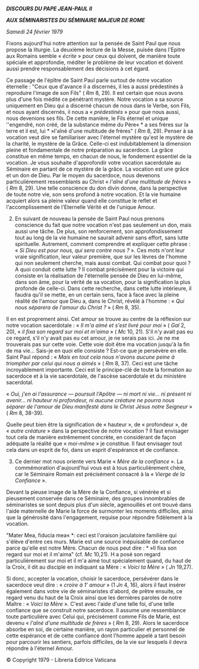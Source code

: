 ***DISCOURS DU PAPE JEAN-PAUL II***

***AUX SÉMINARISTES DU SÉMINAIRE MAJEUR DE ROME***

*Samedi 24 février 1979*

Fixons aujourd'hui notre attention sur la pensée de Saint Paul que nous propose la liturgie. La deuxième lecture de la Messe, puisée dans l'Epitre aux Romains semble « *écrite* » pour ceux qui doivent, de manière toute spéciale et approfondie, méditer le problème de leur vocation et doivent aussi prendre responsablement des décisions à cet égard.

Ce passage de l'épître de Saint Paul parle surtout de notre vocation éternelle : "Ceux que d'avance il a discernés, il les a aussi prédestinés à reproduire l'image de son Fils" ( *Rm* 8, 29). Il est certain que nous avons plus d'une fois médité ce pénétrant mystère. Notre vocation a sa source uniquement en Dieu qui a discerné chacun de nous dans le Verbe, son Fils, et nous ayant discernés, il nous a « *prédestinés* » pour que nous aussi, nous devenions ses fils. De cette manière, le Fils éternel et unique ''engendré, non créé, de la substance même du Père« * a ses frères sur la terre et il est, lui * »l'aîné d'une multitude de frères" ( *Rm* 8, 29). Penser à sa vocation veut dire se familiariser avec l'éternel mystère qu'est le mystère de la charité, le mystère de la Grâce. Celle-ci est indubitablement la dimension pleine et fondamentale de notre préparation au sacerdoce. La grâce constitue en même temps, en chacun de nous, le fondement essentiel de la vocation. Je vous souhaite d'approfondir votre vocation sacerdotale au Séminaire en partant de ce mystère de la grâce. La vocation est une grâce et un don de Dieu. Par le moyen du sacerdoce, nous devenons particulièrement ressemblants au Christ « *l'aîné d'une multitude de frères* » ( *Rm* 8, 29). Une telle conscience du don divin donne, dans la perspective de toute notre vie, son sens profond à notre vocation. Et la vie humaine acquiert alors sa pleine valeur quand elle constitue le reflet et l'accomplissement de l'Eternelle Vérité et de l'unique Amour.

2. En suivant de nouveau la pensée de Saint Paul nous prenons conscience du fait que notre vocation n'est pas seulement un don, mais aussi une tâche. De plus, son renforcement, son approfondissement tout au long de la vie humaine ne saurait advenir sans effort, sans lutte spirituelle. Autrement, comment comprendre et expliquer cette phrase : « *Si Dieu est pour nous, qui sera contre nous ?* ». Ces mots n'ont leur vraie signification, leur valeur première, que sur les lèvres de l'homme qui non seulement cherche, mais aussi combat. Qui combat pour quoi ? A quoi conduit cette lutte ? Il combat précisément pour la victoire qui consiste en la réalisation de l'éternelle pensée de Dieu en lui-même, dans son âme, pour la vérité de sa vocation, pour la signification la plus profonde de celle-ci. Dans cette recherche, dans cette lutte intérieure, il faudra qu'il se mette, en un certain sens, face à face avec la pleine réalité de l'amour que Dieu a, dans le Christ, révélé à l'homme : « *Qui nous séparera de l'amour du Christ ?* » ( *Rm* 8, 35).

Il en est proprement ainsi. Cet amour se trouve au centre de la réflexion sur notre vocation sacerdotale : « *Il m'a aimé et s'est livré pour moi* » ( *Gal* 2, 20), « *il fixa son regard sur moi et m'aima* » ( *Mc* 10, 21). S'il n'y avait pas eu ce regard, s'il n'y avait pas eu cet amour, je ne serais pas ici. Je ne me trouverais pas sur cette voie. Cette voie doit être ma vocation jusqu'à la fin de ma vie... Sais-je en quoi elle consiste ? Est-ce que je persévère en elle. Saint Paul répond : « *Mais en tout cela nous n'avons aucune peine à triompher par celui qui nous a aimés* » ( *Rm* 8, 37). Ceci est une tâche incroyablement importante. Ceci est le principe-clé de toute la formation au sacerdoce et à la vie sacerdotale, de l'ascèse sacerdotale et du ministère sacerdotal.

« *Oui, j'en ai l'assurance — poursuit l'Apôtre — ni mort ni vie... ni présent ni avenir... ni hauteur ni profondeur, ni aucune créature ne pourra nous séparer de l'amour de Dieu manifesté dans le Christ Jésus notre Seigneur* » ( *Rm* 8, 38-39).

Quelle peut bien être la signification de « hauteur », de « profondeur », de « *autre créature* » dans la perspective de notre vocation ? Il faut envisager tout cela de manière extrêmement concrète, en considérant de façon adéquate la réalité que « *moi-même* » je constitue. Il faut envisager tout cela dans un esprit de foi, dans un esprit d'espérance et de confiance.

3. Ce dernier mot nous oriente vers Marie « *Mère de la confiance* ». La commémoration d'aujourd'hui vous est à tous particulièrement chère, car le Séminaire Romain est précisément consacré à la « *Vierge de la Confiance* ».

Devant la pieuse image de la Mère de la Confiance, si vénérée et si pieusement conservée dans ce Séminaire, des groupes innombrables de séminaristes se sont depuis plus d'un siècle, agenouillés et ont trouvé dans l'aide maternelle de Marie la force de surmonter les moments difficiles, ainsi que la générosité dans l'engagement, requise pour répondre fidèlement à la vocation.

"Mater Mea, fiducia mea« *: ceci est l'oraison jaculatoire familière qui s'élève d'entre ces murs. Marie est une source inépuisable de confiance parce qu'elle est notre Mère. Chacun de nous peut dire : * »Il fixa son regard sur moi et il m'aima" (cf. *Mc* 10,21). H a posé son regard particulièrement sur moi et il m'a aimé tout spécialement quand, du haut de la Croix, il dit au disciple en indiquant sa Mère : « *Voici ta Mère* » ( *Jn* 19,27).

Si donc, accepter la vocation, choisir le sacerdoce, persévérer dans le sacerdoce veut dire : « *croire à 1' amour* » (1 *Jn* 4, 16), alors il faut insérer également dans votre vie de séminaristes d'abord, de prêtre ensuite, ce regard venu du haut de la Croix ainsi que les dernières paroles de notre Maître : « *Voici ta Mère* ». C'est avec l'aide d'une telle foi, d'une telle confiance que se construit notre sacerdoce. Il assume une ressemblance toute particulière avec Celui qui, précisément comme Fils de Marie, est devenu « *l'aîné d'une multitude de frères* » ( *Rm* 8, 29). Alors le sacerdoce absorbe en soi, de certaine manière, un rayon particulier et personnel de cette espérance et de cette confiance dont l'homme appelé a tant besoin pour parcourir les sentiers, parfois difficiles, de la vie sur lesquels il devra répondre à l'éternel Amour.

© Copyright 1979 - Libreria Editrice Vaticana